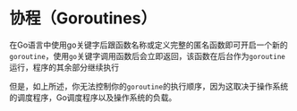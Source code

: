 # **协程（Goroutines）**

在Go语言中使用go关键字后跟函数名称或定义完整的匿名函数即可开启一个新的`goroutine`，使用`go`关键字调用函数后会立即返回，该函数在后台作为`goroutine`运行，程序的其余部分继续执行

但是，如上所述，你无法控制你的`goroutine`的执行顺序，因为这取决于操作系统的调度程序，Go调度程序以及操作系统的负载。